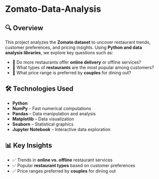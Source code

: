 # Zomato-Data-Analysis

## 🔍 Overview
This project analyzes the **Zomato dataset** to uncover restaurant trends, customer preferences, and pricing insights. Using **Python and data analysis libraries**, we explore key questions such as:

- 📌 Do more restaurants offer **online delivery** or offline services?  
- 📌 What types of **restaurants** are the most popular among customers?  
- 📌 What price range is preferred by **couples** for dining out?  

## 🛠️ Technologies Used
- **Python** 
- **NumPy** – Fast numerical computations  
- **Pandas** – Data manipulation and analysis  
- **Matplotlib** – Data visualization  
- **Seaborn** – Statistical graphics  
- **Jupyter Notebook** – Interactive data exploration  

## 📊 Key Insights
- ✅ Trends in **online vs. offline** restaurant services  
- ✅ Popular **restaurant types** based on customer preferences  
- ✅ Price ranges preferred by **couples** for dining out  
